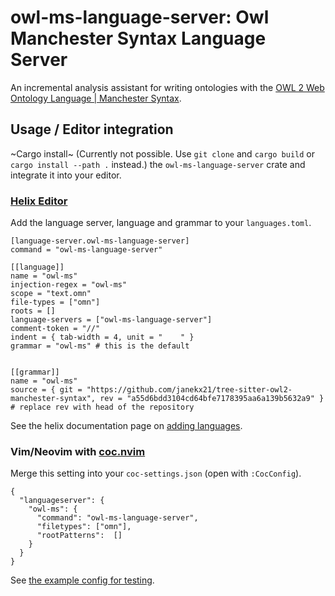 # owl-ms-language-server: Owl Manchester Syntax Language Server

An incremental analysis assistant for writing ontologies with the [OWL 2 Web Ontology Language | Manchester Syntax](https://www.w3.org/TR/owl2-manchester-syntax/).

## Usage / Editor integration

~Cargo install~ (Currently not possible. Use `git clone` and `cargo build` or `cargo install --path .` instead.) the `owl-ms-language-server` crate and integrate it into your editor.

### [Helix Editor](https://helix-editor.com/)

Add the language server, language and grammar to your `languages.toml`.

```
[language-server.owl-ms-language-server]
command = "owl-ms-language-server"

[[language]]
name = "owl-ms"
injection-regex = "owl-ms"
scope = "text.omn"
file-types = ["omn"]
roots = []
language-servers = ["owl-ms-language-server"]
comment-token = "//"
indent = { tab-width = 4, unit = "    " }
grammar = "owl-ms" # this is the default


[[grammar]]
name = "owl-ms"
source = { git = "https://github.com/janekx21/tree-sitter-owl2-manchester-syntax", rev = "a55d6bdd3104cd64bfe7178395aa6a139b5632a9" } # replace rev with head of the repository
```

See the helix documentation page on [adding languages](https://docs.helix-editor.com/guides/adding_languages.html).

### Vim/Neovim with [coc.nvim](https://github.com/neoclide/coc.nvim)

Merge this setting into your `coc-settings.json` (open with `:CocConfig`).

```
{
  "languageserver": {
    "owl-ms": {
      "command": "owl-ms-language-server",
      "filetypes": ["omn"],
      "rootPatterns":  []
    }
  }
}
```
See [the example config for testing](https://github.com/oxalica/nil/blob/main/dev/vim-coc.nix).
